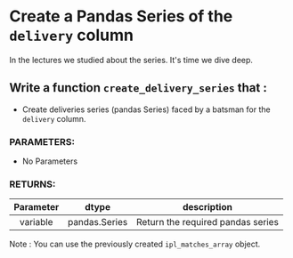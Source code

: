 # Create a Pandas Series of the `delivery` column

In the lectures we studied about the series.
It's time we dive deep.

## Write a function `create_delivery_series` that :
- Create deliveries series (pandas Series) faced by a batsman for the `delivery` column.


### PARAMETERS:
- No Parameters

### RETURNS:
 Parameter | dtype  | description |
| :---: | :---: |:---: |
| variable | pandas.Series | Return the required pandas series |

Note : You can use the previously created `ipl_matches_array` object.
